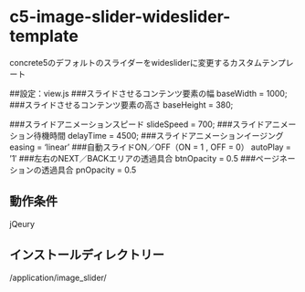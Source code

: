 # c5-image-slider-wideslider-template
concrete5のデフォルトのスライダーをwidesliderに変更するカスタムテンプレート##設定：view.js###スライドさせるコンテンツ要素の幅baseWidth = 1000;###スライドさせるコンテンツ要素の高さbaseHeight = 380;###スライドアニメーションスピードslideSpeed = 700;###スライドアニメーション待機時間delayTime = 4500;###スライドアニメーションイージングeasing = ‘linear’###自動スライドON／OFF（ON = 1 , OFF = 0）autoPlay = ’1′###左右のNEXT／BACKエリアの透過具合btnOpacity = 0.5###ページネーションの透過具合pnOpacity = 0.5## 動作条件
jQeury

## インストールディレクトリー

/application/image_slider/